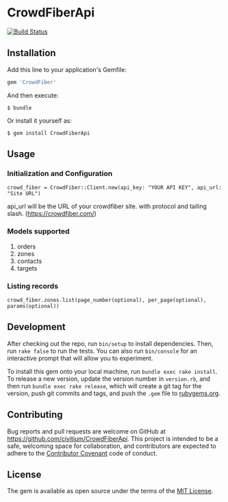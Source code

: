 # CrowdFiberApi
[![Build Status](https://travis-ci.org/Civitium/CrowdFiberApi.svg?branch=master)](https://travis-ci.org/Civitium/CrowdFiberApi)

## Installation

Add this line to your application's Gemfile:

```ruby
gem 'CrowdFiber'
```

And then execute:

    $ bundle

Or install it yourself as:

    $ gem install CrowdFiberApi

## Usage

### Initialization and Configuration

```
crowd_fiber = CrowdFiber::Client.new(api_key: "YOUR API KEY", api_url: "Site URL")
```

api_url will be the URL of your crowdfiber site. with protocol and tailing slash. (https://crowdfiber.com/)

### Models supported

1. orders
2. zones
3. contacts
4. targets

### Listing records

```
crowd_fiber.zones.list(page_number(optional), per_page(optional), params(optional))
```


## Development

After checking out the repo, run `bin/setup` to install dependencies. Then, run `rake false` to run the tests. You can also run `bin/console` for an interactive prompt that will allow you to experiment.

To install this gem onto your local machine, run `bundle exec rake install`. To release a new version, update the version number in `version.rb`, and then run `bundle exec rake release`, which will create a git tag for the version, push git commits and tags, and push the `.gem` file to [rubygems.org](https://rubygems.org).

## Contributing

Bug reports and pull requests are welcome on GitHub at https://github.com/civitium/CrowdFiberApi. This project is intended to be a safe, welcoming space for collaboration, and contributors are expected to adhere to the [Contributor Covenant](contributor-covenant.org) code of conduct.


## License

The gem is available as open source under the terms of the [MIT License](http://opensource.org/licenses/MIT).
